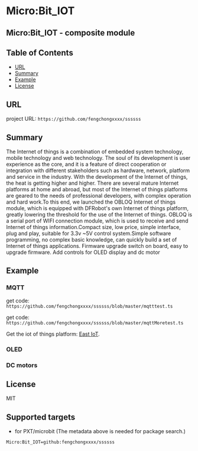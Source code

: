 # Micro:Bit_IOT

Micro:Bit_IOT - composite module 
---------------------------------------------------------

## Table of Contents

* [URL](#url)
* [Summary](#summary)
* [Example](#example)
* [License](#license)

## URL
project URL: ```https://github.com/fengchongxxxx/ssssss```

## Summary
The Internet of things is a combination of embedded system technology, mobile technology and web technology. The soul of its development is user experience as the core, and it is a feature of direct cooperation or integration with different stakeholders such as hardware, network, platform and service in the industry.
With the development of the Internet of things, the heat is getting higher and higher. There are several mature Internet platforms at home and abroad, but most of the Internet of things platforms are geared to the needs of professional developers, with complex operation and hard work.To this end, we launched the OBLOQ Internet of things module, which is equipped with DFRobot's own Internet of things platform, greatly lowering the threshold for the use of the Internet of things.
OBLOQ is a serial port of WIFI connection module, which is used to receive and send Internet of things information.Compact size, low price, simple interface, plug and play, suitable for 3.3v ~5V control system.Simple software programming, no complex basic knowledge, can quickly build a set of Internet of things applications.
Firmware upgrade switch on board, easy to upgrade firmware.
Add controls for OLED display and dc motor

## Example

### MQTT

get code: ```https://github.com/fengchongxxxx/ssssss/blob/master/mqtttest.ts```

get code: ```https://github.com/fengchongxxxx/ssssss/blob/master/mqttMoretest.ts```

Get the iot of things platform: [East IoT](http://iot.dfrobot.com.cn/).

### OLED


### DC motors


## License

MIT

## Supported targets

* for PXT/microbit
(The metadata above is needed for package search.)
```package
Micro:Bit_IOT=github:fengchongxxxx/ssssss
```